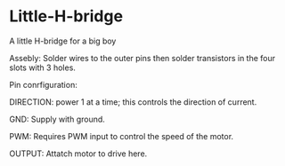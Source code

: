 # Little-H-bridge
A little H-bridge for a big boy

Assebly:
  Solder wires to the outer pins then solder transistors in the four slots with 3 holes.

Pin conrfiguration:

  DIRECTION: power 1 at a time; this controls the direction of current.

  GND: Supply with ground.
  
  PWM: Requires PWM input to control the speed of the motor.
  
  OUTPUT: Attatch motor to drive here.
